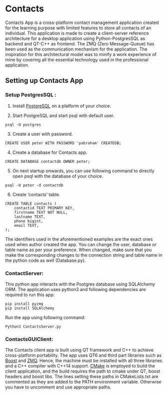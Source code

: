# Contacts

Contacts App is a cross-platform contact management application created for the learning purpose with limited features to store all contacts of an individual. This application is made to create a client-server reference architecture for a desktop application using Python-PostgresSQL as backend and QT-C++ as frontend. The ZMQ (Zero Message-Queue) has been used as the communication mechanism for the application. The inspiration for this architectural model was to minify a work experience of mine by covering all the essential technology used in the professional application.

## Setting up Contacts App

### Setup PostgresSQL :
1.	Install [PostgreSQL](https://www.postgresql.org/docs/current/tutorial-install.html) on a platform of your choice.

2.	Start PostgreSQL and start psql with default user.
```
psql -U postgres
```
3.	Create a user with password.
```
CREATE USER peter WITH PASSWORD 'pabraham' CREATEDB;
```

4.	Create a database for Contacts app.
```
CREATE DATABASE contactdb OWNER peter;
```

5.	On next startup onwards, you can use following command to directly open psql with the database of your choice.
```
psql -U peter -d contactdb
```

6.	Create ‘contacts’ table.
```
CREATE TABLE contacts (
	contactid TEXT PRIMARY KEY,
	firstname TEXT NOT NULL,
	lastname TEXT,
	phone bigint,
	email TEXT,
);
```

The identifiers used in the aforementioned examples are the exact ones used when author created the app. You can change the user, database or table name as per your preference. When changed, make sure that you make the corresponding changes to the connection string and table name in the python code as well (Database.py).

### ContactServer:
This python app interacts with the Postgres database using SQLAlchemy ORM. The application uses python3 and following dependencies are required to run this app:
```
pip install pyzmq
pip install SQLAlchemy
```

Run the app using following command:
```
Python3 ContactsServer.py
```

### ContactsGUIClient:

The Contacts client app is built using QT framework and C++ to achieve cross-platform portability. The app uses QT6 and third part libraries such as [Boost](https://www.boost.org/users/download/) and [ZMQ](https://zeromq.org/download/). Hence, the machine must be installed with all three libraries and a C++ compiler with C++14 support. [CMake](https://cmake.org/download/) is employed to build the client application, and the build requires the path to cmake under QT, boost headers and boost libs. The lines setting these paths in CMakeLists.txt are commented as they are added to the PATH environment variable. Otherwise you have to uncomment and use appropriate paths.
